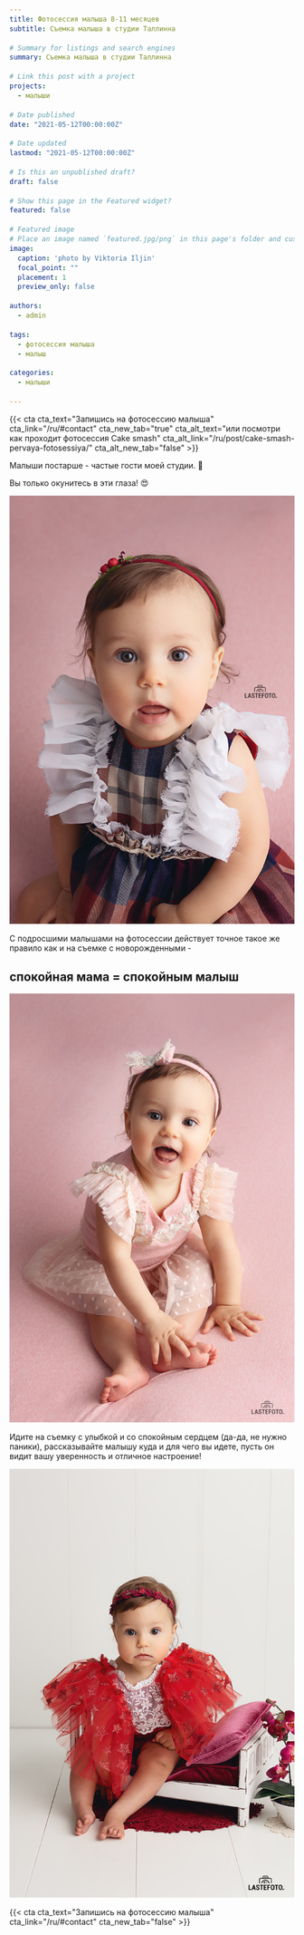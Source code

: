 ```yaml
---
title: Фотосессия малыша 8-11 месяцев 
subtitle: Съемка малыша в студии Таллинна

# Summary for listings and search engines
summary: Съемка малыша в студии Таллинна

# Link this post with a project
projects: 
  - малыши

# Date published
date: "2021-05-12T00:00:00Z"

# Date updated
lastmod: "2021-05-12T00:00:00Z"

# Is this an unpublished draft?
draft: false

# Show this page in the Featured widget?
featured: false

# Featured image
# Place an image named `featured.jpg/png` in this page's folder and customize its options here.
image:
  caption: 'photo by Viktoria Iljin'
  focal_point: ""
  placement: 1
  preview_only: false

authors:
  - admin

tags:
  - фотосессия малыша
  - малыш

categories:
  - малыши

---
```

{{< cta cta_text="Запишись на фотосессию малыша" cta_link="/ru/#contact" cta_new_tab="true" cta_alt_text="или посмотри как проходит фотосессия Cake smash" cta_alt_link="/ru/post/cake-smash-pervaya-fotosessiya/" cta_alt_new_tab="false" >}}

Малыши постарше - частые гости моей студии. 🥰

Вы только окунитесь в эти глаза! 😍

![фотосессия малыша](./fotosessiya-malysha-1.jpg)

С подросшими малышами на фотосессии действует точное такое же правило как и на съемке с новорожденными - 
## спокойная мама = спокойным малыш

![фотосессия малыша в Таллинне](./fotosessiya-malysha-2.jpg)

Идите на съемку с улыбкой и со спокойным сердцем (да-да, не нужно паники), рассказывайте малышу куда и для чего вы идете, пусть он видит вашу уверенность и отличное настроение! 

![фотосессия малыша в студии](./fotosessiya-malysha-3.jpg)

{{< cta cta_text="Запишись на фотосессию малыша" cta_link="/ru/#contact" cta_new_tab="false" >}}